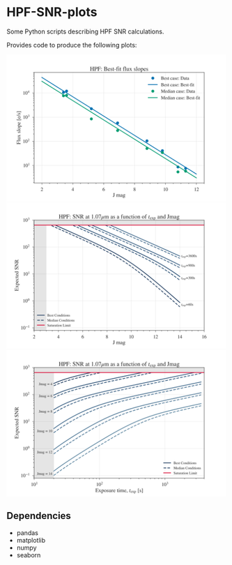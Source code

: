 # HPF-SNR-plots
Some Python scripts describing HPF SNR calculations.

Provides code to produce the following plots:

<img src='plots/best_fit_flux_slopes.png'>

<img src='plots/snr_jmag_texp.png'>

<img src='plots/snr_texp_jmag.png'>

## Dependencies

- pandas
- matplotlib
- numpy
- seaborn
